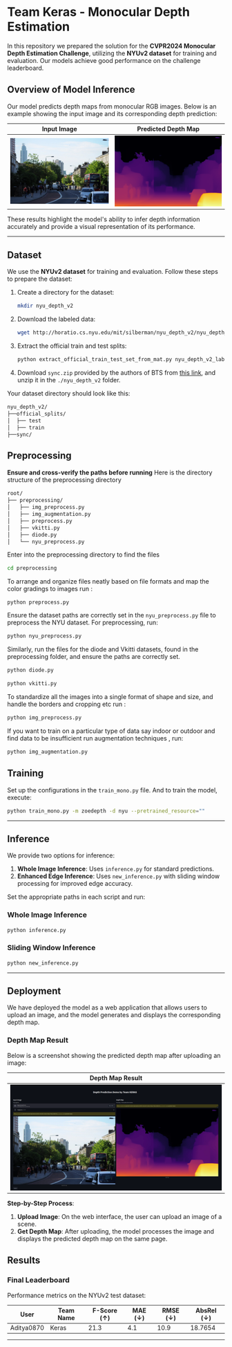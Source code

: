 # Team Keras - Monocular Depth Estimation 

In this repository we prepared the solution for the **CVPR2024 Monocular Depth Estimation Challenge**, utilizing the **NYUv2 dataset** for training and evaluation. Our models achieve good performance on the challenge leaderboard.

## Overview of Model Inference

Our model predicts depth maps from monocular RGB images. Below is an example showing the input image and its corresponding depth prediction:

| Input Image                         | Predicted Depth Map                |
|-------------------------------------|-------------------------------------|
| ![Input Image](./images/raw.jpeg)  | ![Depth Map](./images/depth.png)    |

These results highlight the model's ability to infer depth information accurately and provide a visual representation of its performance.

---

## Dataset  
We use the **NYUv2 dataset** for training and evaluation. Follow these steps to prepare the dataset:

1. Create a directory for the dataset:
   ```bash
   mkdir nyu_depth_v2
   ```

2. Download the labeled data:
   ```bash
   wget http://horatio.cs.nyu.edu/mit/silberman/nyu_depth_v2/nyu_depth_v2_labeled.mat
   ```

3. Extract the official train and test splits:
   ```bash
   python extract_official_train_test_set_from_mat.py nyu_depth_v2_labeled.mat splits.mat ./nyu_depth_v2/official_splits/
   ```

4. Download `sync.zip` provided by the authors of BTS from [this link](https://drive.google.com/file/d/1AysroWpfISmm-yRFGBgFTrLy6FjQwvwP/view), and unzip it in the `./nyu_depth_v2` folder.

Your dataset directory should look like this:

```
nyu_depth_v2/
├──official_splits/
│  ├── test
│  ├── train
├──sync/
```

## Preprocessing
**Ensure and cross-verify the paths before running**
Here is the directory structure of the preprocessing directory
```
root/
├── preprocessing/
│   ├── img_preprocess.py
│   ├── img_augmentation.py
│   ├── preprocess.py
│   ├── vkitti.py
│   ├── diode.py
│   └── nyu_preprocess.py
```
Enter into the preprocessing directory to find the files
```bash
cd preprocessing
```
To arrange and organize files neatly based on file formats and map the color gradings to images run :
```bash
python preprocess.py
```
Ensure the dataset paths are correctly set in the `nyu_preprocess.py` file to preprocess the NYU dataset. For preprocessing, run:

```bash
python nyu_preprocess.py
```

Similarly, run the files for the diode and Vkitti datasets, found in the preprocessing folder, and ensure the paths are correctly set.

```bash
python diode.py
```
```bash
python vkitti.py
```

To standardize all the images into a single format of shape and size, and handle the borders and cropping etc run :

```bash
python img_preprocess.py
```
If you want to train on a particular type of data say indoor or outdoor and find data to be insufficient run augmentation techniques , run:


```bash
python img_augmentation.py
```



## Training  
Set up the configurations in the `train_mono.py` file. And to train the model, execute:  

```bash
python train_mono.py -m zoedepth -d nyu --pretrained_resource=""
```

---

## Inference  

We provide two options for inference:
1. **Whole Image Inference**: Uses `inference.py` for standard predictions.  
2. **Enhanced Edge Inference**: Uses `new_inference.py` with sliding window processing for improved edge accuracy.  

Set the appropriate paths in each script and run:  

### Whole Image Inference  
```bash
python inference.py
```

### Sliding Window Inference  
```bash
python new_inference.py
```

---

## Deployment

We have deployed the model as a web application that allows users to upload an image, and the model generates and displays the corresponding depth map.

### Depth Map Result

Below is a screenshot showing the predicted depth map after uploading an image:

| Depth Map Result               |
|---------------------------------|
| ![Depth Map Result](./images/working.png) |

**Step-by-Step Process**:
1. **Upload Image**: On the web interface, the user can upload an image of a scene.
2. **Get Depth Map**: After uploading, the model processes the image and displays the predicted depth map on the same page.


## Results  

### Final Leaderboard  
Performance metrics on the NYUv2 test dataset:  

| User           | Team Name    | F-Score (↑) |  MAE (↓)  | RMSE (↓) | AbsRel (↓) |
|----------------|--------------|-------------|----------|----------|-------------|
| Aditya0870     | Keras        | 21.3        |  4.1     | 10.9     | 18.7654     |

---
